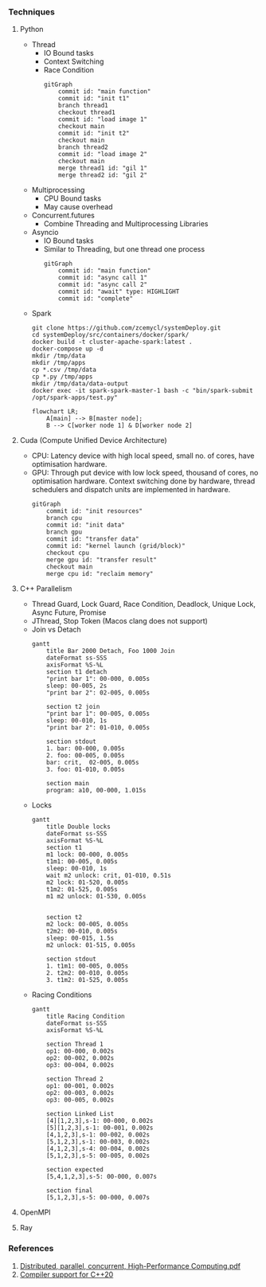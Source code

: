 ### Techniques
1. Python
    - Thread
        - IO Bound tasks
        - Context Switching
        - Race Condition
            ```mermaid
            gitGraph
                commit id: "main function"
                commit id: "init t1"
                branch thread1
                checkout thread1
                commit id: "load image 1"
                checkout main
                commit id: "init t2"
                checkout main
                branch thread2
                commit id: "load image 2"
                checkout main
                merge thread1 id: "gil 1"
                merge thread2 id: "gil 2"
            ```
    - Multiprocessing
        - CPU Bound tasks
        - May cause overhead
    - Concurrent.futures
        - Combine Threading and Multiprocessing Libraries
    - Asyncio
        - IO Bound tasks
        - Similar to Threading, but one thread one process
            ```mermaid
            gitGraph
                commit id: "main function"
                commit id: "async call 1"
                commit id: "async call 2"
                commit id: "await" type: HIGHLIGHT
                commit id: "complete"
            ```
    - Spark
        ```
        git clone https://github.com/zcemycl/systemDeploy.git
        cd systemDeploy/src/containers/docker/spark/
        docker build -t cluster-apache-spark:latest .
        docker-compose up -d
        mkdir /tmp/data
        mkdir /tmp/apps
        cp *.csv /tmp/data
        cp *.py /tmp/apps
        mkdir /tmp/data/data-output
        docker exec -it spark-spark-master-1 bash -c "bin/spark-submit /opt/spark-apps/test.py"
        ```
        ```mermaid
        flowchart LR;
            A[main] --> B[master node];
            B --> C[worker node 1] & D[worker node 2]
        ```

2. Cuda (Compute Unified Device Architecture)
    - CPU: Latency device with high local speed, small no. of cores, have optimisation hardware. 
    - GPU: Through put device with low lock speed, thousand of cores, no optimisation hardware. Context switching done by hardware, thread schedulers and dispatch units are implemented in hardware. 
        ```mermaid
        gitGraph
            commit id: "init resources"
            branch cpu
            commit id: "init data"
            branch gpu
            commit id: "transfer data"
            commit id: "kernel launch (grid/block)"
            checkout cpu
            merge gpu id: "transfer result"
            checkout main
            merge cpu id: "reclaim memory"
        ```
3. C++ Parallelism
    - Thread Guard, Lock Guard, Race Condition, Deadlock, Unique Lock, Async Future, Promise
    - JThread, Stop Token (Macos clang does not support)
    - Join vs Detach
        ```mermaid
        gantt 
            title Bar 2000 Detach, Foo 1000 Join
            dateFormat ss-SSS
            axisFormat %S-%L
            section t1 detach
            "print bar 1": 00-000, 0.005s
            sleep: 00-005, 2s
            "print bar 2": 02-005, 0.005s

            section t2 join
            "print bar 1": 00-005, 0.005s
            sleep: 00-010, 1s
            "print bar 2": 01-010, 0.005s

            section stdout
            1. bar: 00-000, 0.005s
            2. foo: 00-005, 0.005s
            bar: crit,  02-005, 0.005s
            3. foo: 01-010, 0.005s

            section main
            program: a10, 00-000, 1.015s
        ```
    - Locks
        ```mermaid
        gantt
            title Double locks
            dateFormat ss-SSS
            axisFormat %S-%L
            section t1
            m1 lock: 00-000, 0.005s
            t1m1: 00-005, 0.005s
            sleep: 00-010, 1s
            wait m2 unlock: crit, 01-010, 0.51s
            m2 lock: 01-520, 0.005s
            t1m2: 01-525, 0.005s
            m1 m2 unlock: 01-530, 0.005s


            section t2
            m2 lock: 00-005, 0.005s
            t2m2: 00-010, 0.005s
            sleep: 00-015, 1.5s
            m2 unlock: 01-515, 0.005s

            section stdout
            1. t1m1: 00-005, 0.005s
            2. t2m2: 00-010, 0.005s
            3. t1m2: 01-525, 0.005s
        ```
    - Racing Conditions
        ```mermaid
        gantt 
            title Racing Condition
            dateFormat ss-SSS
            axisFormat %S-%L

            section Thread 1
            op1: 00-000, 0.002s
            op2: 00-002, 0.002s
            op3: 00-004, 0.002s

            section Thread 2
            op1: 00-001, 0.002s
            op2: 00-003, 0.002s
            op3: 00-005, 0.002s

            section Linked List
            [4][1,2,3],s-1: 00-000, 0.002s
            [5][1,2,3],s-1: 00-001, 0.002s
            [4,1,2,3],s-1: 00-002, 0.002s
            [5,1,2,3],s-1: 00-003, 0.002s
            [4,1,2,3],s-4: 00-004, 0.002s
            [5,1,2,3],s-5: 00-005, 0.002s

            section expected
            [5,4,1,2,3],s-5: 00-000, 0.007s

            section final
            [5,1,2,3],s-5: 00-000, 0.007s
        ```
4. OpenMPI
5. Ray

### References
1. [Distributed, parallel, concurrent, High-Performance Computing.pdf](https://esling.github.io/documents/Generic.6b.Concurrence.pdf)
2. [Compiler support for C++20](https://en.cppreference.com/w/cpp/compiler_support/20#C.2B.2B14_library_features)
